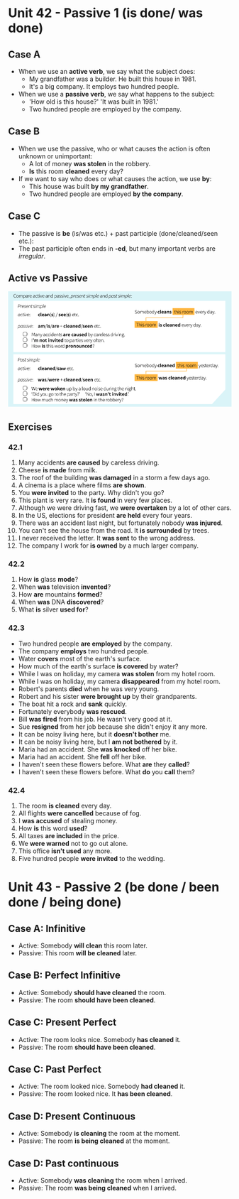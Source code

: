 # Unit 42 - Passive 1 (is done/ was done)
## Case A
- When we use an **active verb**, we say what the subject does:
    - My grandfather was a builder. He built this house in 1981.
    - It's a big company. It employs two hundred people.
- When we use a **passive verb**, we say what happens to the subject:
    - 'How old is this house?' 'It was built in 1981.'
    - Two hundred people are employed by the company.

## Case B
- When we use the passive, who or what causes the action is often unknown or unimportant:
    - A lot of money **was stolen** in the robbery.
    - **Is** this room **cleaned** every day?
- If we want to say who does or what causes the action, we use **by**:
    - This house was built **by my grandfather**.
    - Two hundred people are employed **by the company**.

## Case C
- The passive is **be** (is/was etc.) + past participle (done/cleaned/seen etc.):
- The past participle often ends in **-ed**, but many important verbs are *irregular*.

## Active vs Passive

![active_vs_passive](./Images/passive1_active_passive.png)

## Exercises
### 42.1
1. Many accidents **are caused** by careless driving.
2. Cheese **is made** from milk.
3. The roof of the building **was damaged** in a storm a few days ago.
4. A cinema is a place where films **are shown**.
5. You **were invited** to the party. Why didn't you go?
6. This plant is very rare. It **is found** in very few places.
7. Although we were driving fast, we **were overtaken** by a lot of other cars.
8. In the US, elections for president **are held** every four years.
9. There was an accident last night, but fortunately nobody **was injured**.
10. You can't see the house from the road. It **is surrounded** by trees.
11. I never received the letter. It **was sent** to the wrong address.
12. The company I work for **is owned** by a much larger company.

### 42.2
1. How **is** glass **mode**?
2. When **was** television **invented**?
3. How **are** mountains **formed**?
4. When **was** DNA **discovered**?
5. What **is** silver **used for**?

### 42.3
- Two hundred people **are employed** by the company.
- The company **employs** two hundred people.
- Water **covers** most of the earth's surface.
- How much of the earth's surface **is covered** by water?
- While I was on holiday, my camera **was stolen** from my hotel room.
- While I was on holiday, my camera **disappeared** from my hotel room.
- Robert's parents **died** when he was very young.
- Robert and his sister **were brought up** by their grandparents.
- The boat hit a rock and **sank** quickly.
- Fortunately everybody **was rescued**.
- Bill **was fired** from his job. He wasn't very good at it.
- Sue **resigned** from her job because she didn't enjoy it any more.
- It can be noisy living here, but it **doesn't bother** me.
- It can be noisy living here, but I **am not bothered** by it.
- Maria had an accident. She **was knocked** off her bike.
- Maria had an accident. She **fell** off her bike.
- I haven't seen these flowers before. What **are** they **called**?
- I haven't seen these flowers before. What **do** you **call** them?

### 42.4
1. The room **is cleaned** every day.
2. All flights **were cancelled** because of fog.
3. I **was accused** of stealing money.
4. How **is** this word **used**?
5. All taxes **are included** in the price.
6. We **were warned** not to go out alone.
7. This office **isn't used** any more.
8. Five hundred people **were invited** to the wedding.

# Unit 43 - Passive 2 (be done / been done / being done)
## Case A: Infinitive
- Active: Somebody **will clean** this room later.
- Passive: This room **will be cleaned** later.

## Case B: Perfect Infinitive
- Active: Somebody **should have cleaned** the room.
- Passive: The room **should have been cleaned**.

## Case C: Present Perfect
- Active: The room looks nice. Somebody **has cleaned** it.
- Passive: The room **should have been cleaned**.

## Case C: Past Perfect
- Active: The room looked nice. Somebody **had cleaned** it.
- Passive: The room looked nice. It **has been cleaned**.

## Case D: Present Continuous
- Active: Somebody **is cleaning** the room at the moment.
- Passive: The room **is being cleaned** at the moment.

## Case D: Past continuous
- Active: Somebody **was cleaning** the room when I arrived.
- Passive: The room **was being cleaned** when I arrived.
